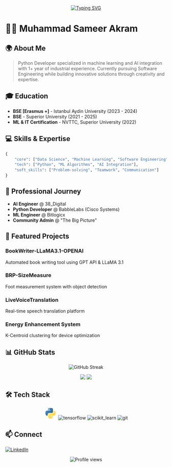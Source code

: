 <div align="center">

[![Typing SVG](https://readme-typing-svg.demolab.com?font=Jersey+15&size=30&pause=1000&color=42C3B4&background=9D56FF00&center=true&vCenter=true&repeat=false&random=false&width=435&lines=Hello!+I'm+Muhammad+Sameer+Akram)](https://git.io/typing-svg)  

<div align="left">

# 👨‍💻 Muhammad Sameer Akram

## 🌍 About Me
> Python Developer specialized in machine learning and AI integration with 1+ year of industrial experience. Currently pursuing Software Engineering while building innovative solutions through creativity and expertise.

## 🎓 Education
- **BSE [Erasmus +]** - Istanbul Aydin University (2023 - 2024)
- **BSE** - Superior University (2021 - 2025)
- **ML & IT Certification** - NVTTC, Superior University (2022)

## 💻 Skills & Expertise
```python
{
    "core": ["Data Science", "Machine Learning", "Software Engineering", "Database Management"],
    "tech": ["Python", "ML Algorithms", "AI Integration"],
    "soft_skills": ["Problem-solving", "Teamwork", "Communication"]
}
```

## 🔭 Professional Journey
- **AI Engineer** @ 38_Digital
- **Python Developer** @ BabbleLabs (Cisco Systems)
- **ML Engineer** @ Bitlogicx
- **Community Admin** @ "The Big Picture"

## 🚀 Featured Projects
### BookWriter-LLaMA3.1-OPENAI
Automated book writing tool using GPT API & LLaMA 3.1

### BRP-SizeMeasure
Foot measurement system with object detection

### LiveVoiceTranslation
Real-time speech translation platform

### Energy Enhancement System
K-Centroid clustering for device optimization

## 📊 GitHub Stats

<p align="center">
<img src="https://streak-stats.demolab.com?user=xer0bit&theme=dark&hide_border=true" alt="GitHub Streak" />
</p>

<p align="center">
<img height=200 src="https://github-readme-stats.vercel.app/api/top-langs/?username=xer0bit&layout=compact&langs_count=8&hide=jupyter%20notebook&card_width=330&theme=gotham" />
<img height=200 src="https://github-readme-stats.vercel.app/api?username=xer0bit&show_icons=true&theme=gotham" />
</p>

## 🛠️ Tech Stack
<p align="center">
<img src="https://raw.githubusercontent.com/devicons/devicon/master/icons/python/python-original.svg" alt="python" width="40"/>
<img src="https://www.vectorlogo.zone/logos/tensorflow/tensorflow-icon.svg" alt="tensorflow" width="40"/>
<img src="https://upload.wikimedia.org/wikipedia/commons/0/05/Scikit_learn_logo_small.svg" alt="scikit_learn" width="40"/>
<img src="https://www.vectorlogo.zone/logos/git-scm/git-scm-icon.svg" alt="git" width="40"/>
</p>

## 📫 Connect
[![LinkedIn](https://img.shields.io/badge/LinkedIn-0077B5?style=for-the-badge&logo=linkedin&logoColor=white)](https://www.linkedin.com/in/sameer-samiullah/)

<p align="center">
<img src="https://komarev.com/ghpvc/?username=xer0bit&style=flat-square" alt="Profile views"/>
</p>

</div>
</div>
